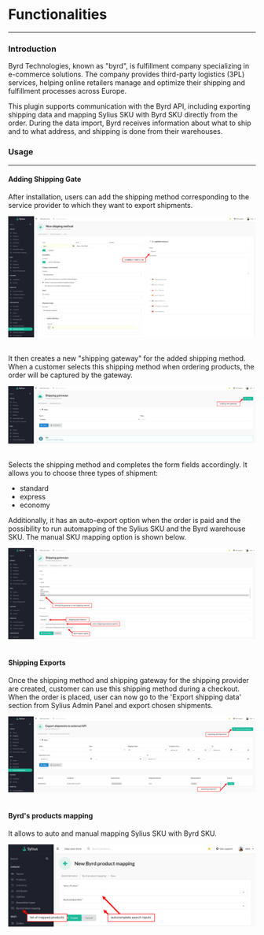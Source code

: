 # Functionalities

---
### Introduction
Byrd Technologies, known as "byrd", is fulfillment company specializing in e-commerce solutions.
The company provides third-party logistics (3PL) services,
helping online retailers manage and optimize their shipping and fulfillment processes across Europe.

This plugin supports communication with the Byrd API,
including exporting shipping data and mapping Sylius SKU with Byrd SKU directly from the order.
During the data import, Byrd receives information about what to ship and to what address, and shipping is done from their warehouses.

### Usage

---
#### Adding Shipping Gate

After installation, users can add the shipping method corresponding to the service provider
to which they want to export shipments.
<div align="center">
    <img src="./images/shipping_method.png"/>
</div>
<br>

It then creates a new "shipping gateway" for the added shipping method.
When a customer selects this shipping method when ordering products, the order will be captured by the gateway.
<div align="center">
    <img src="./images/shipping_gateway.png"/>
</div>
<br>

Selects the shipping method and completes the form fields accordingly.
It allows you to choose three types of shipment:
- standard
- express
- economy

Additionally, it has an auto-export option when the order is paid
and the possibility to run automapping of the Sylius SKU and the Byrd warehouse SKU.
The manual SKU mapping option is shown below.

<div align="center">
    <img src="./images/shipping_gateway_details.png"/>
</div>
<br>

#### Shipping Exports
Once the shipping method and shipping gateway for the shipping provider are created,
customer can use this shipping method during a checkout. When the order is placed,
user can now go to the 'Export shipping data' section from Sylius Admin Panel and export chosen shipments.

<div align="center">
    <img src="./images/shipping_export.png"/>
</div>
<br>

#### Byrd's products mapping
It allows to auto and manual mapping Sylius SKU with Byrd SKU.
<div align="center">
    <img src="./images/product_mapping.png"/>
</div>
